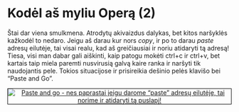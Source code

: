 # Kodėl aš myliu Operą (2)

<p>Štai dar viena smulkmena. Atrodytų akivaizdus dalykas, bet kitos naršyklės kažkodėl to nedaro. Jeigu aš darau kur nors <i>copy</i>, ir po to darau <i>paste</i> adresų eilutėje, tai visai realu, kad aš greičiausiai ir noriu atidaryti tą adresą! Tiesa, visi man dabar gali aiškinti, kaip patogu mokėti ctrl+c ir ctrl+v, bet kartais taip miela paremti nusvirusią galvą kaire ranka ir naršyti tik naudojantis pele. Tokios situacijose ir prisireikia dešinio pelės klavišo bei “Paste and Go”.</p>
<p style="text-align:center;"><a href="https://www.dominykas.lt/attachments/2009/03/paste-and-go.html" rel="attachment wp-att-84" title="Paste and go - nes paprastai jeigu darome &#8220;paste&#8221; adresų eilutėje, tai norime ir atidaryti tą puslapį!"><img src="https://www.dominykas.lt/uploads/2009/03/paste-and-go.png" alt="Paste and go - nes paprastai jeigu darome &#8220;paste&#8221; adresų eilutėje, tai norime ir atidaryti tą puslapį!" style="border:1px solid #000;"></a></p>